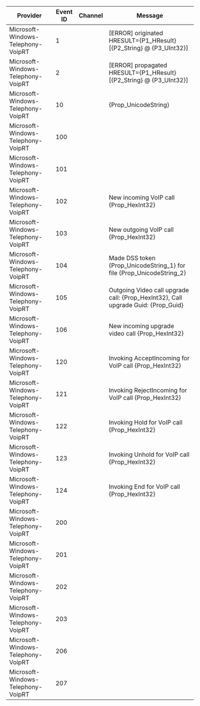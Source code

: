 Provider                            |  Event ID  |  Channel  |  Message
------------------------------------|------------|-----------|-----------------------------------------------------------------------------------
Microsoft-Windows-Telephony-VoipRT  |  1         |           |  [ERROR] originated HRESULT={P1_HResult} [{P2_String} @ {P3_UInt32}]
Microsoft-Windows-Telephony-VoipRT  |  2         |           |  [ERROR] propagated HRESULT={P1_HResult} [{P2_String} @ {P3_UInt32}]
Microsoft-Windows-Telephony-VoipRT  |  10        |           |  {Prop_UnicodeString}
Microsoft-Windows-Telephony-VoipRT  |  100       |           |
Microsoft-Windows-Telephony-VoipRT  |  101       |           |
Microsoft-Windows-Telephony-VoipRT  |  102       |           |  New incoming VoIP call {Prop_HexInt32}
Microsoft-Windows-Telephony-VoipRT  |  103       |           |  New outgoing VoIP call {Prop_HexInt32}
Microsoft-Windows-Telephony-VoipRT  |  104       |           |  Made DSS token {Prop_UnicodeString_1} for file {Prop_UnicodeString_2}
Microsoft-Windows-Telephony-VoipRT  |  105       |           |  Outgoing Video call upgrade call: {Prop_HexInt32}, Call upgrade Guid: {Prop_Guid}
Microsoft-Windows-Telephony-VoipRT  |  106       |           |  New incoming upgrade video call {Prop_HexInt32}
Microsoft-Windows-Telephony-VoipRT  |  120       |           |  Invoking AcceptIncoming for VoIP call {Prop_HexInt32}
Microsoft-Windows-Telephony-VoipRT  |  121       |           |  Invoking RejectIncoming for VoIP call {Prop_HexInt32}
Microsoft-Windows-Telephony-VoipRT  |  122       |           |  Invoking Hold for VoIP call {Prop_HexInt32}
Microsoft-Windows-Telephony-VoipRT  |  123       |           |  Invoking Unhold for VoIP call {Prop_HexInt32}
Microsoft-Windows-Telephony-VoipRT  |  124       |           |  Invoking End for VoIP call {Prop_HexInt32}
Microsoft-Windows-Telephony-VoipRT  |  200       |           |
Microsoft-Windows-Telephony-VoipRT  |  201       |           |
Microsoft-Windows-Telephony-VoipRT  |  202       |           |
Microsoft-Windows-Telephony-VoipRT  |  203       |           |
Microsoft-Windows-Telephony-VoipRT  |  206       |           |
Microsoft-Windows-Telephony-VoipRT  |  207       |           |